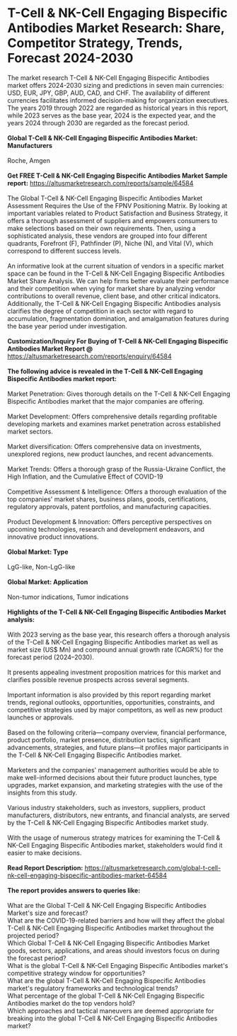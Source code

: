 <h1>T-Cell & NK-Cell Engaging Bispecific Antibodies Market Research: Share, Competitor Strategy, Trends, Forecast 2024-2030</h1>

<p>The market research T-Cell & NK-Cell Engaging Bispecific Antibodies market offers 2024-2030 sizing and predictions in seven main currencies: USD, EUR, JPY, GBP, AUD, CAD, and CHF. The availability of different currencies facilitates informed decision-making for organization executives. The years 2019 through 2022 are regarded as historical years in this report, while 2023 serves as the base year, 2024 is the expected year, and the years 2024 through 2030 are regarded as the forecast period.<br><br><b>Global T-Cell & NK-Cell Engaging Bispecific Antibodies Market: Manufacturers</b><br><br>Roche, Amgen<br><br><b>Get FREE T-Cell & NK-Cell Engaging Bispecific Antibodies Market Sample report:</b> <a href="https://altusmarketresearch.com/reports/sample/64584">https://altusmarketresearch.com/reports/sample/64584</a><br><br>The Global T-Cell & NK-Cell Engaging Bispecific Antibodies Market Assessment Requires the Use of the FPNV Positioning Matrix. By looking at important variables related to Product Satisfaction and Business Strategy, it offers a thorough assessment of suppliers and empowers consumers to make selections based on their own requirements. Then, using a sophisticated analysis, these vendors are grouped into four different quadrants, Forefront (F), Pathfinder (P), Niche (N), and Vital (V), which correspond to different success levels.<br><br>An informative look at the current situation of vendors in a specific market space can be found in the T-Cell & NK-Cell Engaging Bispecific Antibodies Market Share Analysis. We can help firms better evaluate their performance and their competition when vying for market share by analyzing vendor contributions to overall revenue, client base, and other critical indicators. Additionally, the T-Cell & NK-Cell Engaging Bispecific Antibodies analysis clarifies the degree of competition in each sector with regard to accumulation, fragmentation domination, and amalgamation features during the base year period under investigation.<br><br><b>Customization/Inquiry For Buying of T-Cell & NK-Cell Engaging Bispecific Antibodies Market Report @</b> <a href="https://altusmarketresearch.com/reports/enquiry/64584">https://altusmarketresearch.com/reports/enquiry/64584</a><br><br><b>The following advice is revealed in the T-Cell & NK-Cell Engaging Bispecific Antibodies market report:</b><br><br>Market Penetration: Gives thorough details on the T-Cell & NK-Cell Engaging Bispecific Antibodies market that the major companies are offering.<br><br>Market Development: Offers comprehensive details regarding profitable developing markets and examines market penetration across established market sectors.<br><br>Market diversification: Offers comprehensive data on investments, unexplored regions, new product launches, and recent advancements.<br><br>Market Trends: Offers a thorough grasp of the Russia-Ukraine Conflict, the High Inflation, and the Cumulative Effect of COVID-19<br><br>Competitive Assessment & Intelligence: Offers a thorough evaluation of the top companies' market shares, business plans, goods, certifications, regulatory approvals, patent portfolios, and manufacturing capacities.<br><br>Product Development & Innovation: Offers perceptive perspectives on upcoming technologies, research and development endeavors, and innovative product innovations.<br><br><b>Global Market: Type</b><br><br>LgG-like, Non-LgG-like<br><br><b>Global Market: Application</b><br><br>Non-tumor indications, Tumor indications<br><br><b>Highlights of the T-Cell & NK-Cell Engaging Bispecific Antibodies Market analysis:</b><br><br>With 2023 serving as the base year, this research offers a thorough analysis of the T-Cell & NK-Cell Engaging Bispecific Antibodies market as well as market size (US$ Mn) and compound annual growth rate (CAGR%) for the forecast period (2024–2030).<br><br>It presents appealing investment proposition matrices for this market and clarifies possible revenue prospects across several segments.<br><br>Important information is also provided by this report regarding market trends, regional outlooks, opportunities, opportunities, constraints, and competitive strategies used by major competitors, as well as new product launches or approvals.<br><br>Based on the following criteria—company overview, financial performance, product portfolio, market presence, distribution tactics, significant advancements, strategies, and future plans—it profiles major participants in the T-Cell & NK-Cell Engaging Bispecific Antibodies market.<br><br>Marketers and the companies' management authorities would be able to make well-informed decisions about their future product launches, type upgrades, market expansion, and marketing strategies with the use of the insights from this study.<br><br>Various industry stakeholders, such as investors, suppliers, product manufacturers, distributors, new entrants, and financial analysts, are served by the T-Cell & NK-Cell Engaging Bispecific Antibodies market study.<br><br>With the usage of numerous strategy matrices for examining the T-Cell & NK-Cell Engaging Bispecific Antibodies market, stakeholders would find it easier to make decisions.<br><br><b>Read Report Description:</b> <a href="https://altusmarketresearch.com/global-t-cell-nk-cell-engaging-bispecific-antibodies-market-64584">https://altusmarketresearch.com/global-t-cell-nk-cell-engaging-bispecific-antibodies-market-64584</a><br><br><b>The report provides answers to queries like:</b><br><br>What are the Global T-Cell & NK-Cell Engaging Bispecific Antibodies Market's size and forecast?<br>What are the COVID-19-related barriers and how will they affect the global T-Cell & NK-Cell Engaging Bispecific Antibodies market throughout the projected period?<br>Which Global T-Cell & NK-Cell Engaging Bispecific Antibodies Market goods, sectors, applications, and areas should investors focus on during the forecast period?<br>What is the global T-Cell & NK-Cell Engaging Bispecific Antibodies market's competitive strategy window for opportunities?<br>What are the global T-Cell & NK-Cell Engaging Bispecific Antibodies market's regulatory frameworks and technological trends?<br>What percentage of the global T-Cell & NK-Cell Engaging Bispecific Antibodies market do the top vendors hold?<br>Which approaches and tactical maneuvers are deemed appropriate for breaking into the global T-Cell & NK-Cell Engaging Bispecific Antibodies market?</p>
